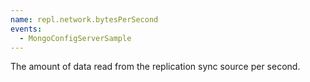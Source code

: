 ```yaml
---
name: repl.network.bytesPerSecond
events:
  - MongoConfigServerSample
---
```


The amount of data read from the replication sync source per second.